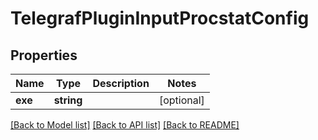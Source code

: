 # TelegrafPluginInputProcstatConfig

## Properties
Name | Type | Description | Notes
------------ | ------------- | ------------- | -------------
**exe** | **string** |  | [optional] 

[[Back to Model list]](../README.md#documentation-for-models) [[Back to API list]](../README.md#documentation-for-api-endpoints) [[Back to README]](../README.md)


